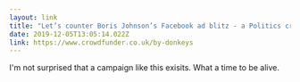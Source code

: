 ```yaml
---
layout: link 
title: "Let’s counter Boris Johnson’s Facebook ad blitz - a Politics crowdfunding project in United Kingdom by Led By Donkeys" 
date: 2019-12-05T13:05:14.022Z 
link: https://www.crowdfunder.co.uk/by-donkeys 
---
```


I'm not surprised that a campaign like this exisits. What a time to be alive.